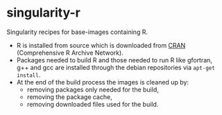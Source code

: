 # singularity-r
Singularity recipes for base-images containing R.

 * R is installed from source which is downloaded from [CRAN](https://cran.r-project.org/) (Comprehensive R Archive Network).
 * Packages needed to build R and those needed to run R like gfortran, g++ and gcc are installed through the debian repositories via `apt-get install`.
 * At the end of the build process the images is cleaned up by:
    * removing packages only needed for the build,
    * removing the package cache,
    * removing downloaded files used for the build.